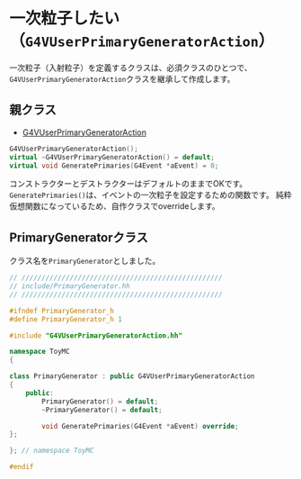 # 一次粒子したい（``G4VUserPrimaryGeneratorAction``）

一次粒子（入射粒子）を定義するクラスは、必須クラスのひとつで、
``G4VUserPrimaryGeneratorAction``クラスを継承して作成します。

## 親クラス

- [G4VUserPrimaryGeneratorAction](https://geant4.kek.jp/Reference/11.2.0/classG4VUserPrimaryGeneratorAction.html)

```cpp
G4VUserPrimaryGeneratorAction();
virtual ~G4VUserPrimaryGeneratorAction() = default;
virtual void GeneratePrimaries(G4Event *aEvent) = 0;
```

コンストラクターとデストラクターはデフォルトのままでOKです。
``GeneratePrimaries()``は、イベントの一次粒子を設定するための関数です。
純粋仮想関数になっているため、自作クラスでoverrideします。

## PrimaryGeneratorクラス

クラス名を``PrimaryGenerator``としました。

```cpp
// //////////////////////////////////////////////////
// include/PrimaryGenerator.hh
// //////////////////////////////////////////////////

#ifndef PrimaryGenerator_h
#define PrimaryGenerator_h 1

#include "G4VUserPrimaryGeneratorAction.hh"

namespace ToyMC
{

class PrimaryGenerator : public G4VUserPrimaryGeneratorAction
{
    public:
        PrimaryGenerator() = default;
        ~PrimaryGenerator() = default;

        void GeneratePrimaries(G4Event *aEvent) override;
};

}; // namespace ToyMC

#endif
```
